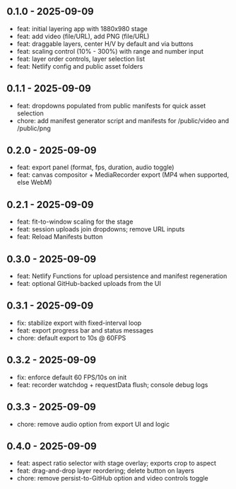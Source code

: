 ## 0.1.0 - 2025-09-09
- feat: initial layering app with 1880x980 stage
- feat: add video (file/URL), add PNG (file/URL)
- feat: draggable layers, center H/V by default and via buttons
- feat: scaling control (10% - 300%) with range and number input
- feat: layer order controls, layer selection list
- feat: Netlify config and public asset folders
## 0.1.1 - 2025-09-09
- feat: dropdowns populated from public manifests for quick asset selection
- chore: add manifest generator script and manifests for /public/video and /public/png
## 0.2.0 - 2025-09-09
- feat: export panel (format, fps, duration, audio toggle)
- feat: canvas compositor + MediaRecorder export (MP4 when supported, else WebM)
## 0.2.1 - 2025-09-09
- feat: fit-to-window scaling for the stage
- feat: session uploads join dropdowns; remove URL inputs
- feat: Reload Manifests button
## 0.3.0 - 2025-09-09
- feat: Netlify Functions for upload persistence and manifest regeneration
- feat: optional GitHub-backed uploads from the UI
## 0.3.1 - 2025-09-09
- fix: stabilize export with fixed-interval loop
- feat: export progress bar and status messages
- chore: default export to 10s @ 60FPS
## 0.3.2 - 2025-09-09
- fix: enforce default 60 FPS/10s on init
- feat: recorder watchdog + requestData flush; console debug logs
## 0.3.3 - 2025-09-09
- chore: remove audio option from export UI and logic
## 0.4.0 - 2025-09-09
- feat: aspect ratio selector with stage overlay; exports crop to aspect
- feat: drag-and-drop layer reordering; delete button on layers
- chore: remove persist-to-GitHub option and video controls toggle
